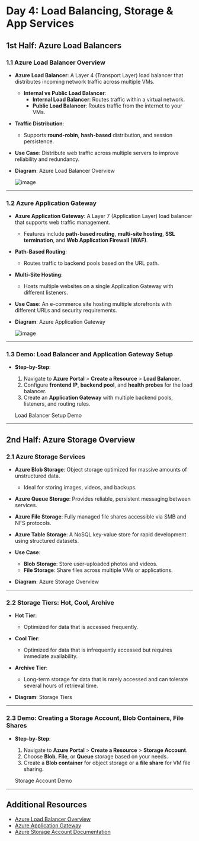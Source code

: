 # Day 4: Load Balancing, Storage & App Services

## 1st Half: Azure Load Balancers

### 1.1 Azure Load Balancer Overview
- **Azure Load Balancer**: A Layer 4 (Transport Layer) load balancer that distributes incoming network traffic across multiple VMs.
  - **Internal vs Public Load Balancer**:
    - **Internal Load Balancer**: Routes traffic within a virtual network.
    - **Public Load Balancer**: Routes traffic from the internet to your VMs.
  
- **Traffic Distribution**:
  - Supports **round-robin**, **hash-based** distribution, and session persistence.

- **Use Case**: Distribute web traffic across multiple servers to improve reliability and redundancy.

- **Diagram**: 
  Azure Load Balancer Overview

  ![image](https://github.com/user-attachments/assets/8944dd3e-2196-43c5-84ea-9266c32761ee)


---

### 1.2 Azure Application Gateway
- **Azure Application Gateway**: A Layer 7 (Application Layer) load balancer that supports web traffic management.
  - Features include **path-based routing**, **multi-site hosting**, **SSL termination**, and **Web Application Firewall (WAF)**.
  
- **Path-Based Routing**:
  - Routes traffic to backend pools based on the URL path.
  
- **Multi-Site Hosting**:
  - Hosts multiple websites on a single Application Gateway with different listeners.

- **Use Case**: An e-commerce site hosting multiple storefronts with different URLs and security requirements.

- **Diagram**:
  Azure Application Gateway

  ![image](https://github.com/user-attachments/assets/c17d1812-00c4-44ed-bf88-7c14635347ed)


---

### 1.3 Demo: Load Balancer and Application Gateway Setup
- **Step-by-Step**:
  1. Navigate to **Azure Portal** > **Create a Resource** > **Load Balancer**.
  2. Configure **frontend IP**, **backend pool**, and **health probes** for the load balancer.
  3. Create an **Application Gateway** with multiple backend pools, listeners, and routing rules.
  
  Load Balancer Setup Demo

---

## 2nd Half: Azure Storage Overview

### 2.1 Azure Storage Services
- **Azure Blob Storage**: Object storage optimized for massive amounts of unstructured data.
  - Ideal for storing images, videos, and backups.

- **Azure Queue Storage**: Provides reliable, persistent messaging between services.

- **Azure File Storage**: Fully managed file shares accessible via SMB and NFS protocols.

- **Azure Table Storage**: A NoSQL key-value store for rapid development using structured datasets.

- **Use Case**:
  - **Blob Storage**: Store user-uploaded photos and videos.
  - **File Storage**: Share files across multiple VMs or applications.
  
- **Diagram**:
  Azure Storage Overview

---

### 2.2 Storage Tiers: Hot, Cool, Archive
- **Hot Tier**:
  - Optimized for data that is accessed frequently.
  
- **Cool Tier**:
  - Optimized for data that is infrequently accessed but requires immediate availability.

- **Archive Tier**:
  - Long-term storage for data that is rarely accessed and can tolerate several hours of retrieval time.

- **Diagram**: 
  Storage Tiers

---

### 2.3 Demo: Creating a Storage Account, Blob Containers, File Shares
- **Step-by-Step**:
  1. Navigate to **Azure Portal** > **Create a Resource** > **Storage Account**.
  2. Choose **Blob**, **File**, or **Queue** storage based on your needs.
  3. Create a **Blob container** for object storage or a **file share** for VM file sharing.
  
  Storage Account Demo

---

## Additional Resources

- [Azure Load Balancer Overview](https://docs.microsoft.com/en-us/azure/load-balancer/load-balancer-overview)
- [Azure Application Gateway](https://docs.microsoft.com/en-us/azure/application-gateway/overview)
- [Azure Storage Account Documentation](https://docs.microsoft.com/en-us/azure/storage/common/storage-account-overview)

